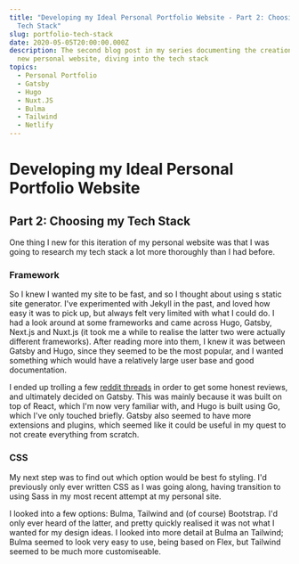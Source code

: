 ```yaml
---
title: "Developing my Ideal Personal Portfolio Website - Part 2: Choosing my
  Tech Stack"
slug: portfolio-tech-stack
date: 2020-05-05T20:00:00.000Z
description: The second blog post in my series documenting the creation of my
  new personal website, diving into the tech stack
topics:
  - Personal Portfolio
  - Gatsby
  - Hugo
  - Nuxt.JS
  - Bulma
  - Tailwind
  - Netlify
---
```

# Developing my Ideal Personal Portfolio Website


## Part 2: Choosing my Tech Stack

One thing I new for this iteration of my personal website was that I was going to research my tech stack a lot more thoroughly than I had before.

### Framework

So I knew I wanted my site to be fast, and so I thought about using s static site generator. I've experimented with Jekyll in the past, and loved how easy it was to pick up, but always felt very limited with what I could do. I had a look around at some frameworks and came across Hugo, Gatsby, Next.js and Nuxt.js (it took me a while to realise the latter two were actually different frameworks). After reading more into them, I knew it was between Gatsby and Hugo, since they seemed to be the most popular, and I wanted something which would have a relatively large user base and good documentation.

I ended up trolling a few [reddit threads](https://www.reddit.com/r/webdev/comments/b0j9rs/infographic_gatsby_vs_hugo_vs_jekyll/) in order to get some honest reviews, and ultimately decided on Gatsby. This was mainly because it was built on top of React, which I'm now very familiar with, and Hugo is built using Go, which I've only touched briefly. Gatsby also seemed to have more extensions and plugins, which seemed like it could be useful in my quest to not create everything from scratch.

### CSS



My next step was to find out which option would be best fo styling. I'd previously only ever written CSS as I was going along, having transition to using Sass in my most recent attempt at my personal site.



I looked into a few options: Bulma, Tailwind and (of course) Bootstrap. I'd only ever heard of the latter, and pretty quickly realised it was not what I wanted for my design ideas. I looked into more detail at Bulma an Tailwind; Bulma seemed to look very easy to use, being based on Flex, but Tailwind seemed to be much more customiseable.